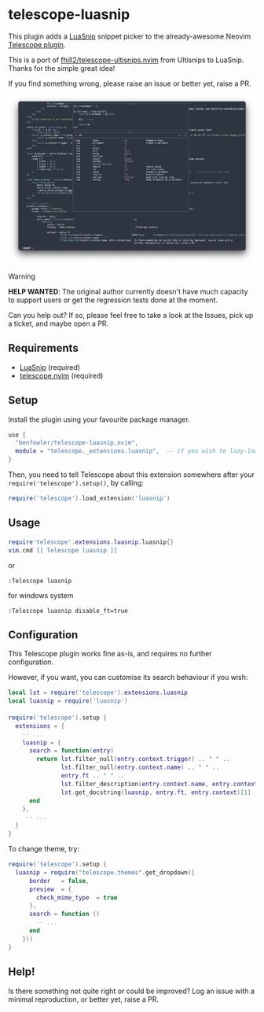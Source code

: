 # telescope-luasnip

This plugin adds a [LuaSnip](https://github.com/L3MON4D3/LuaSnip) snippet picker to the already-awesome Neovim [Telescope plugin](https://github.com/nvim-telescope/telescope.nvim).

This is a port of [fhill2/telescope-ultisnips.nvim](https://github.com/fhill2/telescope-ultisnips.nvim) from Ultisnips to LuaSnip.  Thanks for the simple great idea!

If you find something wrong, please raise an issue or better yet, raise a PR.

![telescope-luasnip.nvim in action](screenshot.png)

> [!WARNING]
> **HELP WANTED**: The original author currently doesn't have much capacity to
> support users or get the regression tests done at the moment.
>
> Can you help out?  If so, please feel free to take a look at the Issues,
> pick up a ticket, and maybe open a PR.

## Requirements

- [LuaSnip](https://github.com/L3MON4D3/LuaSnip) (required)
- [telescope.nvim](https://github.com/nvim-telescope/telescope.nvim) (required)

## Setup

Install the plugin using your favourite package manager.

```lua
use {
  "benfowler/telescope-luasnip.nvim",
  module = "telescope._extensions.luasnip",  -- if you wish to lazy-load
}
```

Then, you need to tell Telescope about this extension somewhere after your
`require('telescope').setup()`, by calling:

```lua
require('telescope').load_extension('luasnip')
```

## Usage

```lua
require'telescope'.extensions.luasnip.luasnip{}
vim.cmd [[ Telescope luasnip ]]
```

or

```vim
:Telescope luasnip
```
for windows system

```vim
:Telescope luasnip disable_ft=true
```

## Configuration

This Telescope plugin works fine as-is, and requires no further configuration.

However, if you want, you can customise its search behaviour if you wish:

```lua
local lst = require('telescope').extensions.luasnip
local luasnip = require('luasnip')

require('telescope').setup {
  extensions = {
    -- ...
    luasnip = {
      search = function(entry)
        return lst.filter_null(entry.context.trigger) .. " " ..
               lst.filter_null(entry.context.name) .. " " ..
               entry.ft .. " " ..
               lst.filter_description(entry.context.name, entry.context.description) ..
               lst.get_docstring(luasnip, entry.ft, entry.context)[1]
      end
    },
     -- ...
  }
}
```

To change theme, try:
```lua
require('telescope').setup {
  luasnip = require("telescope.themes".get_dropdown({
      border   = false,
      preview  = {
        check_mime_type  = true
      },
      search = function ()
        -- ...
      end
    }))
}
```

## Help!

Is there something not quite right or could be improved?  Log an issue with a
minimal reproduction, or better yet, raise a PR.

<!-- markdownlint-disable-file -->
